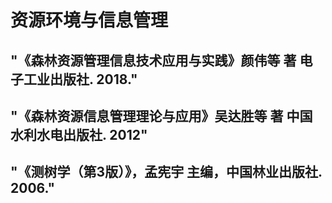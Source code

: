 # 资源环境与信息管理
## "《森林资源管理信息技术应用与实践》颜伟等 著 电子工业出版社. 2018."
## "《森林资源信息管理理论与应用》吴达胜等 著 中国水利水电出版社. 2012"
## "《测树学（第3版）》，孟宪宇 主编，中国林业出版社. 2006."
